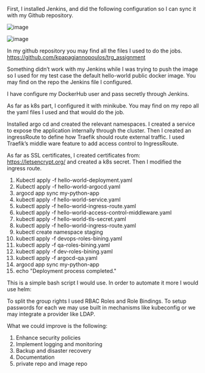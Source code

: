 First, I installed Jenkins, and did the following configuration so I can sync it with my Github repository.

 ![image](https://github.com/kpapagiannopoulos/trg_assignment/assets/76050813/75896c6c-4ea5-47d1-a52a-8ad7490f2adb)

 ![image](https://github.com/kpapagiannopoulos/trg_assignment/assets/76050813/9fdaa239-b534-4f48-ab7b-f2dd866a000e)

 




 


In my github repository you may find all the files I used to do the jobs. https://github.com/kpapagiannopoulos/trg_assignment

Something didn’t work with my Jenkins while I was trying to push the image so I used for my test case the default hello-world public docker image. You may find on the repo the Jenkins file I configured.

I have configure my DockerHub user and pass secretly through Jenkins.


As far as k8s part, I configured it with minikube. You may find on my repo all the yaml files I used and that would do the job.


Installed argo cd and created the relevant namespaces.
I created a service to expose the application internally through the cluster. Then I created an ingressRoute to define how Traefik should route external traffic. I used Traefik’s middle ware feature to add access control to IngressRoute. 

As far as SSL certificates,  I created certificates from: https://letsencrypt.org/ and created a k8s secret. Then I modified the ingress route.



1.	Kubectl apply -f hello-world-deployment.yaml
2.	Kubectl apply -f hello-world-argocd.yaml
3.	argocd app sync my-python-app
4.	kubectl apply -f hello-world-service.yaml
5.	kubectl apply -f hello-world-ingress-route.yaml
6.	kubectl apply -f hello-world-access-control-middleware.yaml
7.	kubectl apply -f hello-world-tls-secret.yaml
8.	kubectl apply -f hello-world-ingress-route.yaml
9.	kubectl create namespace staging
10.	kubectl apply -f devops-roles-bining.yaml
11.	kubectl apply -f qa-roles-bining.yaml
12.	kubectl apply -f dev-roles-bining.yaml
13.	kubectl apply -f argocd-qa.yaml
14.	argocd app sync my-python-app
15.	echo "Deployment process completed."

This is a simple bash script I would use. In order to automate it more I would use helm:



To split the group rights I used RBAC Roles and Role Bindings. To setup passwords for each we may use built in mechanisms like kubeconfig or we may integrate a provider like LDAP.


What we could improve is the following:
1.	Enhance security policies
2.	Implement logging and monitoring
3.	Backup and disaster recovery
4.	Documentation
5.	private repo and image repo
   


